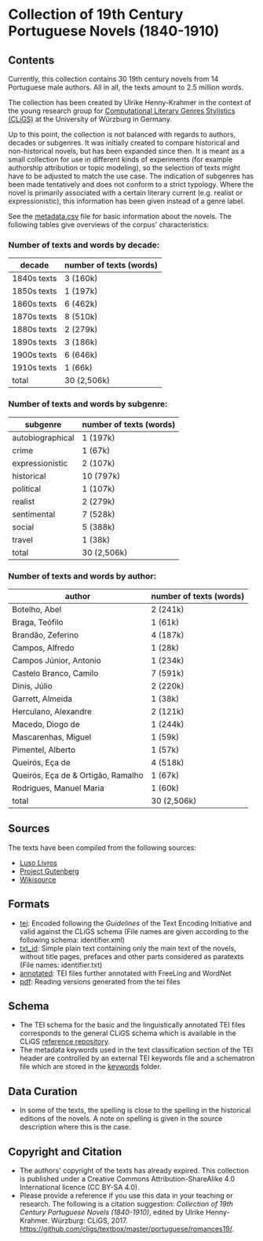 Collection of 19th Century Portuguese Novels (1840-1910)
========================================

## Contents ##

Currently, this collection contains 30 19th century novels from 14 Portuguese male authors. All in all, the texts amount to 2.5 million words.
  
The collection has been created by Ulrike Henny-Krahmer in the context of the young research group for [Computational Literary Genres Stylistics (CLiGS)](http://cligs.hypotheses.org/) at the University of Würzburg in Germany.

Up to this point, the collection is not balanced with regards to authors, decades or subgenres. It was initially created to compare historical and non-historical novels, but has been expanded since then. It is meant as a small collection for use in different kinds of experiments (for example authorship attribution or topic modeling), so the selection of texts might have to be adjusted to match the use case. The indication of subgenres has been made tentatively and does not conform to a strict typology. Where the novel is primarily associated with a certain literary current (e.g. realist or expressionistic), this information has been given instead of a genre label.

See the [metadata.csv](metadata.csv) file for basic information about the novels. The following tables give overviews of the corpus' characteristics:

### Number of texts and words by decade: ###

|decade        | number of texts (words) |
|--------------|-------------------------|
|1840s texts   |              3   (160k) |
|1850s texts   |              1   (197k) |
|1860s texts   |              6   (462k) |
|1870s texts   |              8   (510k) |
|1880s texts   |              2   (279k) |
|1890s texts   |              3   (186k) |
|1900s texts   |              6   (646k) |
|1910s texts   |              1    (66k) |
|total         |             30 (2,506k) |

### Number of texts and words by subgenre: ###

|subgenre         | number of texts (words) |
|-----------------|-------------------------|
|autobiographical |              1   (197k) |
|crime            |              1    (67k) |
|expressionistic  |              2   (107k) |
|historical       |             10   (797k) |
|political        |              1   (107k) |
|realist          |              2   (279k) |
|sentimental      |              7   (528k) |
|social           |              5   (388k) |
|travel           |              1    (38k) |
|total            |             30 (2,506k) |


### Number of texts and words by author: ###

|author                            | number of texts (words) |
|----------------------------------|-------------------------|
|Botelho, Abel                     |              2   (241k) |
|Braga, Teófilo                    |              1    (61k) |
|Brandão, Zeferino                 |              4   (187k) |
|Campos, Alfredo                   |              1    (28k) |
|Campos Júnior, Antonio            |              1   (234k) |
|Castelo Branco, Camilo            |              7   (591k) |
|Dinis, Júlio                      |              2   (220k) |
|Garrett, Almeida                  |              1    (38k) |
|Herculano, Alexandre              |              2   (121k) |
|Macedo, Diogo de                  |              1   (244k) |
|Mascarenhas, Miguel               |              1    (59k) |
|Pimentel, Alberto                 |              1    (57k) |
|Queirós, Eça de                   |              4   (518k) |
|Queirós, Eça de & Ortigão, Ramalho|              1    (67k) |
|Rodrigues, Manuel Maria           |              1    (60k) |
|total                             |             30 (2,506k) |



## Sources
The texts have been compiled from the following sources:

* [Luso Livros](https://www.luso-livros.net/)
* [Project Gutenberg](http://www.gutenberg.org/)
* [Wikisource](https://pt.wikisource.org)

## Formats

* [tei](tei): Encoded following the _Guidelines_ of the Text Encoding Initiative and valid against the CLiGS schema (File names are given according to the following schema: identifier.xml)
* [txt_id](txt_id): Simple plain text containing only the main text of the novels, without title pages, prefaces and other parts considered as paratexts (File names: identifier.txt)
* [annotated](annotated): TEI files further annotated with FreeLing and WordNet
* [pdf](pdf): Reading versions generated from the tei files

## Schema ##
* The TEI schema for the basic and the linguistically annotated TEI files corresponds to the general CLiGS schema which is available in the CLiGS [reference repository](https://github.com/cligs/reference).
* The metadata keywords used in the text classification section of the TEI header are controlled by an external TEI keywords file and a schematron file which are stored in the [keywords](keywords) folder.

## Data Curation

* In some of the texts, the spelling is close to the spelling in the historical editions of the novels. A note on spelling is given in the source description where this is the case. 

## Copyright and Citation

* The authors' copyright of the texts has already expired. This collection is published under a Creative Commons Attribution-ShareAlike 4.0 International licence (CC BY-SA 4.0).
* Please provide a reference if you use this data in your teaching or research. The following is a citation suggestion: _Collection of 19th Century Portuguese Novels (1840-1910)_, edited by Ulrike Henny-Krahmer. Würzburg: CLiGS, 2017. https://github.com/cligs/textbox/master/portuguese/romances19/. 

